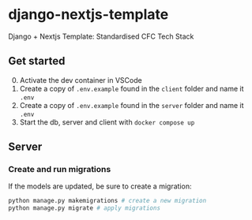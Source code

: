 # django-nextjs-template

Django + Nextjs Template: Standardised CFC Tech Stack

## Get started

0. Activate the dev container in VSCode
1. Create a copy of `.env.example` found in the `client` folder and name it `.env`
2. Create a copy of `.env.example` found in the `server` folder and name it `.env`
3. Start the db, server and client with `docker compose up`

## Server

### Create and run migrations

If the models are updated, be sure to create a migration:

```bash
python manage.py makemigrations # create a new migration
python manage.py migrate # apply migrations
```

